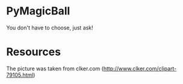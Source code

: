 # PyMagicBall
You don't have to choose, just ask!

# Resources

The picture was taken from clker.com (http://www.clker.com/clipart-79105.html)
